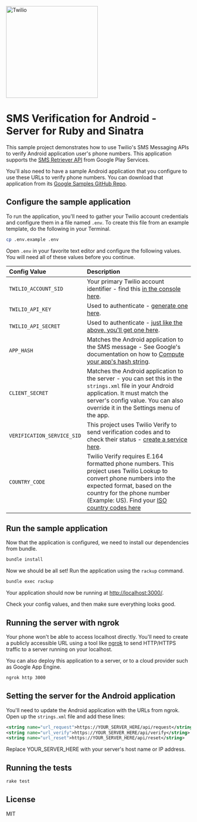 <a href="https://www.twilio.com">
  <img src="https://static0.twilio.com/marketing/bundles/marketing/img/logos/wordmark-red.svg" alt="Twilio" width="250" />
</a>

# SMS Verification for Android - Server for Ruby and Sinatra

This sample project demonstrates how to use Twilio's SMS Messaging APIs to
verify Android application user's phone numbers. This application supports the
[SMS Retriever API](https://developers.google.com/identity/sms-retriever/overview) from Google Play Services.

You'll also need to have a sample Android application that you configure to use
these URLs to verify phone numbers. You can download that application from
its [Google Samples GitHub Repo](https://github.com/googlesamples/android-credentials/tree/master/sms-verification/android).

## Configure the sample application

To run the application, you'll need to gather your Twilio account credentials
and configure them in a file named `.env`. To create this file from an example
template, do the following in your Terminal.

```bash
cp .env.example .env
```

Open `.env` in your favorite text editor and configure the following values.
You will need all of these values before you continue.

| Config Value  | Description |
| :-------------  |:------------- |
`TWILIO_ACCOUNT_SID` | Your primary Twilio account identifier - find this [in the console here](https://www.twilio.com/console).
`TWILIO_API_KEY` | Used to authenticate - [generate one here](https://www.twilio.com/console/dev-tools/api-keys).
`TWILIO_API_SECRET` | Used to authenticate - [just like the above, you'll get one here](https://www.twilio.com/console/dev-tools/api-keys).
`APP_HASH` | Matches the Android application to the SMS message - See Google's documentation on how to [Compute your app's hash string](https://developers.google.com/identity/sms-retriever/verify#computing_your_apps_hash_string).
`CLIENT_SECRET` | Matches the Android application to the server - you can set this in the `strings.xml` file in your Android application. It must match the server's config value. You can also override it in the Settings menu of the app.
`VERIFICATION_SERVICE_SID` | This project uses Twilio Verify to send verification codes and to check their status - [create a service here](https://www.twilio.com/console/verify/services).
`COUNTRY_CODE` | Twilio Verify requires E.164 formatted phone numbers. This project uses Twilio Lookup to convert phone numbers into the expected format, based on the country for the phone number (Example: US). Find your [ISO country codes here](https://en.wikipedia.org/wiki/ISO_3166-1_alpha-2#Officially_assigned_code_elements)

## Run the sample application

Now that the application is configured, we need to install our dependencies
from bundle.

```bash
bundle install
```

Now we should be all set! Run the application using the `rackup` command.

```bash
bundle exec rackup
```

Your application should now be running at [http://localhost:3000/](http://localhost:3000/).

Check your config values, and then make sure everything looks good.

## Running the server with ngrok

Your phone won't be able to access localhost directly. You'll need to create a
publicly accessible URL using a tool like [ngrok](https://ngrok.com/) to send
HTTP/HTTPS traffic to a server running on your localhost.

You can also deploy this application to a server, or to a cloud provider such
as Google App Engine.

```bash
ngrok http 3000
```

## Setting the server for the Android application

You'll need to update the Android application with the URLs from ngrok. Open up
the `strings.xml` file and add these lines:

``` xml
<string name="url_request">https://YOUR_SERVER_HERE/api/request</string>
<string name="url_verify">https://YOUR_SERVER_HERE/api/verify</string>
<string name="url_reset">https://YOUR_SERVER_HERE/api/reset</string>
```

Replace YOUR_SERVER_HERE with your server's host name or IP address.

## Running the tests

```bash
rake test
```

## License
MIT
